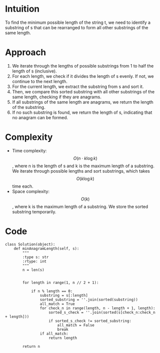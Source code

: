 # Intuition
To find the minimum possible length of the string t, we need to identify a substring of s that can be rearranged to form all other substrings of the same length.

# Approach
1. We iterate through the lengths of possible substrings from 1 to half the length of s (inclusive).
2. For each length, we check if it divides the length of s evenly. If not, we continue to the next length.
3. For the current length, we extract the substring from s and sort it.
4. Then, we compare this sorted substring with all other substrings of the same length, checking if they are anagrams.
5. If all substrings of the same length are anagrams, we return the length of the substring.
6. If no such substring is found, we return the length of s, indicating that no anagram can be formed.

# Complexity
- Time complexity: $$O(n \cdot k \log k)$$, where n is the length of s and k is the maximum length of a substring. We iterate through possible lengths and sort substrings, which takes $$O(k \log k)$$ time each.
- Space complexity: $$O(k)$$, where k is the maximum length of a substring. We store the sorted substring temporarily.

# Code
```
class Solution(object):
    def minAnagramLength(self, s):
        """
        :type s: str
        :rtype: int
        """
        n = len(s)
        

        for length in range(1, n // 2 + 1):

            if n % length == 0:
                substring = s[:length]
                sorted_substring = ''.join(sorted(substring))
                all_match = True
                for check_n in range(length, n - length + 1, length):
                    sorted_s_check = ''.join(sorted(s[check_n:check_n + length]))
                    if sorted_s_check != sorted_substring:
                        all_match = False
                        break
                if all_match:
                    return length
        
        return n
```